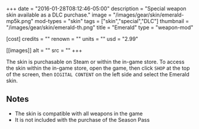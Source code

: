 +++
date = "2016-01-28T08:12:46-05:00"
description = "Special weapon skin available as a DLC purchase."
image = "/images/gear/skin/emerald-mp5k.png"
mod-types = "skin"
tags = ["skin","special","DLC"]
thumbnail = "/images/gear/skin/emerald-th.png"
title = "Emerald"
type = "weapon-mod"

[cost]
  credits = ""
  renown = ""
  units = ""
  usd = "2.99"

[[images]]
  alt = ""
  src = ""
+++

The skin is purchasable on Steam or within the in-game store. To access the skin within the in-game store, open the game, then click `SHOP` at the top of the screen, then `DIGITAL CONTENT` on the left side and select the Emerald skin.

## Notes

- The skin is compatible with all weapons in the game
- It is not included with the purchase of the Season Pass
